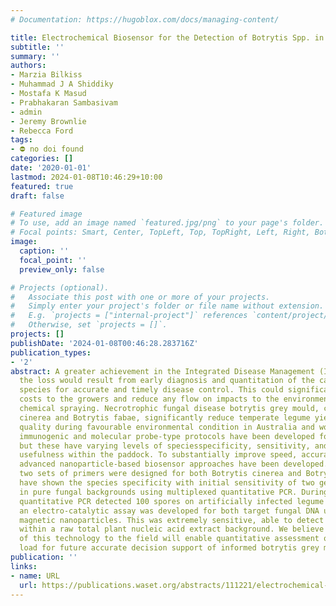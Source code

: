 ```yaml
---
# Documentation: https://hugoblox.com/docs/managing-content/

title: Electrochemical Biosensor for the Detection of Botrytis Spp. in Temperate Legume Crops
subtitle: ''
summary: ''
authors:
- Marzia Bilkiss
- Muhammad J A Shiddiky
- Mostafa K Masud
- Prabhakaran Sambasivam
- admin
- Jeremy Brownlie
- Rebecca Ford
tags:
- ⛔ no doi found
categories: []
date: '2020-01-01'
lastmod: 2024-01-08T10:46:29+10:00
featured: true
draft: false

# Featured image
# To use, add an image named `featured.jpg/png` to your page's folder.
# Focal points: Smart, Center, TopLeft, Top, TopRight, Left, Right, BottomLeft, Bottom, BottomRight.
image:
  caption: ''
  focal_point: ''
  preview_only: false

# Projects (optional).
#   Associate this post with one or more of your projects.
#   Simply enter your project's folder or file name without extension.
#   E.g. `projects = ["internal-project"]` references `content/project/deep-learning/index.md`.
#   Otherwise, set `projects = []`.
projects: []
publishDate: '2024-01-08T00:46:28.283716Z'
publication_types:
- '2'
abstract: A greater achievement in the Integrated Disease Management (IDM) to prevent
  the loss would result from early diagnosis and quantitation of the causal pathogen
  species for accurate and timely disease control. This could significantly reduce
  costs to the growers and reduce any flow on impacts to the environment from excessive
  chemical spraying. Necrotrophic fungal disease botrytis grey mould, caused by Botrytis
  cinerea and Botrytis fabae, significantly reduce temperate legume yield and grain
  quality during favourable environmental condition in Australia and worldwide. Several
  immunogenic and molecular probe-type protocols have been developed for their diagnosis,
  but these have varying levels of speciesspecificity, sensitivity, and consequent
  usefulness within the paddock. To substantially improve speed, accuracy, and sensitivity,
  advanced nanoparticle-based biosensor approaches have been developed. For this,
  two sets of primers were designed for both Botrytis cinerea and Botrytis fabae which
  have shown the species specificity with initial sensitivity of two genomic copies/µl
  in pure fungal backgrounds using multiplexed quantitative PCR. During further validation,
  quantitative PCR detected 100 spores on artificially infected legume leaves. Simultaneously
  an electro-catalytic assay was developed for both target fungal DNA using functionalised
  magnetic nanoparticles. This was extremely sensitive, able to detect a single spore
  within a raw total plant nucleic acid extract background. We believe that the translation
  of this technology to the field will enable quantitative assessment of pathogen
  load for future accurate decision support of informed botrytis grey mould management.
publication: ''
links:
- name: URL
  url: https://publications.waset.org/abstracts/111221/electrochemical-biosensor-for-the-detection-of-botrytis-spp-in-temperate-legume-crops
---
```

